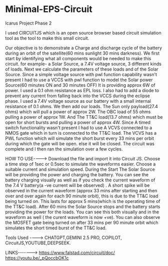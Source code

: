# Minimal-EPS-Circuit
Icarus Project Phase 2

I used CIRCUITJS which is an open source browser based circuit simulation tool as the tool to make this small circuit.

Our objective is to demonstrate a Charge and discharge cycle of the battery during an orbit of the satellite(60 mins sunlight 30 mins darkness). 
We first start by identifying what all components would be needed to make this circuit. for example- a Solar Source, a 7.4V voltage source, 3 different kinds of loads.
Next we calculate the parameters of these loads and of the Solar Source.
Since a simple voltage source with pwl function capability wasn't present I had to use a VCCS with pwl function to model the Solar power Source(60 minutes ON and 30 minutes OFF) It is  providing approx 6W of power. I used a 0.1 ohm resistance as EPL loss. 
I also had to add a diode to prevent any current from falling back into the VCCS during the eclipse phase. I used a 7.4V voltage source as our battery with a small internal resistance of 0.1 ohms.
We then add our loads. The Sun only payload(27.4 ohms)  which will pull a power of approx 2W.
The OBC load of 55 ohms pulling a power of approx 1W.
And The TT&C load(13.7 ohms) which must be open for short bursts and pulling a power of approx 4W. Since A timed switch functionality wasn't present I had to use A VCVS connected to a NMOS gate which in turn is connected to the TT&C load. The VCVS has a PWL function which will simulate the short burst every 33 mins per orbit  during which the gate will be open. else it will be closed.
The circuit was complete and I then ran the simulation over a few cycles.



HOW TO USE---->
             Download the file and import it into Circuit JS. Choose a time step of 1sec or 0.5sec to simulate the waveforms easier.
             Choose a suitable current and simulation speed. 
             During the Start The Solar Source will be providing the power and charging the battery. You can see the battery charging visually as well as if you check the current waveform                of the 7.4 V battery(a -ve current will be observed) . A short spike will be observed in the current waveform (approx 33 mins after starting and then over and over again for                 each 90 minute orbit), this is due to the TT&C load being turned on. This lasts for approx 5 mins(which is the operating time of the TT&C load).
             After 60 mins the Solar Source stops and the battery starts providing 
             the power for the loads. You can see this both visually and in the  waveform as well ( the curent waveform is now +ve).
             You can also observe the MOSFET gate being turned on after 33 mins per 90 minute orbit which simulates the short timed burst of the TT&C load.


Tools Used ---->
             CHATGPT,GEMINI 2.5 PRO, COPILOT, CircuitJS,YOUTUBE,DEEPSEEK.

LINKS------->        https://www.falstad.com/circuit/doc/
                     https://youtu.be/_pQoccbOK1c























             
